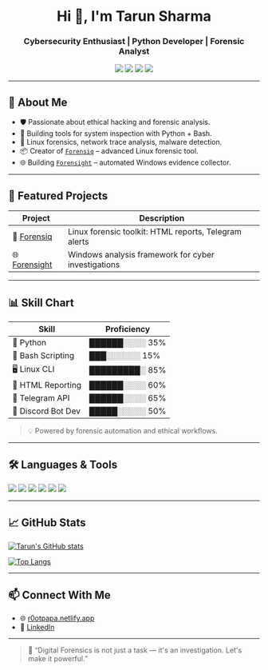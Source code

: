 <h1 align="center">Hi 👋, I'm Tarun Sharma</h1>
<h3 align="center">Cybersecurity Enthusiast | Python Developer | Forensic Analyst</h3>

<p align="center">
  <img src="https://img.shields.io/badge/Linux-Forensics-informational?style=flat&logo=linux&logoColor=white&color=2bbc8a"/>
  <img src="https://img.shields.io/badge/Python-Scripting-blue?style=flat&logo=python&logoColor=white"/>
  <img src="https://img.shields.io/badge/Hacking-Tools-red?style=flat"/>
  <img src="https://img.shields.io/badge/Automation-Linux-green?style=flat&logo=gnubash"/>
</p>

---

## 🧠 About Me
- 🛡 Passionate about ethical hacking and forensic analysis.
- 🧪 Building tools for system inspection with Python + Bash.
- 🐧 Linux forensics, network trace analysis, malware detection.
- 📦 Creator of [`Forensiq`](https://github.com/DeadpooHackes/Forensiq) – advanced Linux forensic tool.
- 🌐 Building [`Forensight`](https://github.com/DeadpooHackes/ForenSight) – automated Windows evidence collector.

---

## 🚀 Featured Projects

| Project       | Description                                                                 |
|---------------|------------------------------------------------------------------------------|
| 🔎 [Forensiq](https://github.com/DeadpooHackes/Forensiq) | Linux forensic toolkit: HTML reports, Telegram alerts |
| 🌐 [Forensight](https://github.com/DeadpooHackes/ForenSight) | Windows analysis framework for cyber investigations |

---

## 📊 Skill Chart

| Skill                | Proficiency |
|---------------------|-------------|
| 🐍 Python            | ██████░░░░ 35% |
| 🧮 Bash Scripting     | ███░░░░░░ 15% |
| 🖥️ Linux CLI         | █████████░ 85% |
| 🧾 HTML Reporting     | ██████░░░░ 60% |
| 📲 Telegram API       | ██████░░░░ 65% |
| 💬 Discord Bot Dev    | █████░░░░░ 50% |

> 💡 Powered by forensic automation and ethical workflows.

---

## 🛠 Languages & Tools

<p>
  <img src="https://img.shields.io/badge/Python-Expert-yellowgreen?style=flat&logo=python"/>
  <img src="https://img.shields.io/badge/Bash-Scripting-lightgrey?style=flat&logo=gnubash"/>
  <img src="https://img.shields.io/badge/Linux-CLI-informational?style=flat&logo=linux"/>
  <img src="https://img.shields.io/badge/HTML-Reports-orange?style=flat&logo=html5"/>
  <img src="https://img.shields.io/badge/Telegram-API-blue?style=flat&logo=telegram"/>
  <img src="https://img.shields.io/badge/Discord-Bot-7289da?style=flat&logo=discord"/>
</p>

---

## 📈 GitHub Stats

[![Tarun's GitHub stats](https://github-readme-stats.vercel.app/api?username=DeadpooHackes&show_icons=true&theme=radical)](https://github.com/DeadpooHackes)

[![Top Langs](https://github-readme-stats.vercel.app/api/top-langs/?username=DeadpooHackes&layout=compact&theme=gruvbox)](https://github.com/DeadpooHackes)

---

## 📫 Connect With Me

- 🌐 [r0otpapa.netlify.app](https://r0otpapa.netlify.app/)
- 💼 [LinkedIn](https://www.linkedin.com/in/tarun-kumar-sharma-b99b00305)

---

> 💬 “Digital Forensics is not just a task — it's an investigation. Let's make it powerful.”
